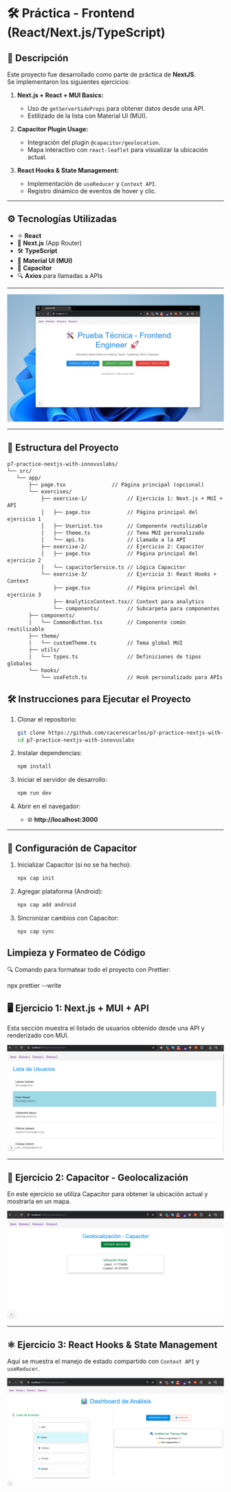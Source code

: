# 🛠️ Práctica - Frontend (React/Next.js/TypeScript)

## 🚀 Descripción

Este proyecto fue desarrollado como parte de práctica de **NextJS**.  
Se implementaron los siguientes ejercicios:

1. **Next.js + React + MUI Basics:**  
   - Uso de `getServerSideProps` para obtener datos desde una API.  
   - Estilizado de la lista con Material UI (MUI).  

2. **Capacitor Plugin Usage:**  
   - Integración del plugin `@capacitor/geolocation`.  
   - Mapa interactivo con `react-leaflet` para visualizar la ubicación actual.  

3. **React Hooks & State Management:**  
   - Implementación de `useReducer` y `Context API`.  
   - Registro dinámico de eventos de hover y clic.

---

## ⚙️ **Tecnologías Utilizadas**

- ⚛️ **React**
- 🚀 **Next.js** (App Router)
- 🛠️ **TypeScript**
- 🎨 **Material UI (MUI)**
- 📡 **Capacitor**
- 🔍 **Axios** para llamadas a APIs

---

![Home](./public/home1.png)

---

## 📂 **Estructura del Proyecto**
 ```
p7-practice-nextjs-with-innovuslabs/
└── src/
    └── app/
        ├── page.tsx               // Página principal (opcional)
        └── exercises/
            ├── exercise-1/             // Ejercicio 1: Next.js + MUI + API
            │   ├── page.tsx            // Página principal del ejercicio 1
            │   ├── UserList.tsx        // Componente reutilizable
            │   ├── theme.ts            // Tema MUI personalizado
            │   └── api.ts              // Llamada a la API
            ├── exercise-2/             // Ejercicio 2: Capacitor
            │   ├── page.tsx            // Página principal del ejercicio 2
            │   └── capacitorService.ts // Lógica Capacitor
            └── exercise-3/             // Ejercicio 3: React Hooks + Context
                ├── page.tsx            // Página principal del ejercicio 3
                ├── AnalyticsContext.tsx// Context para analytics
                └── components/         // Subcarpeta para componentes
        ├── components/
        │   └── CommonButton.tsx        // Componente común reutilizable
        ├── theme/
        │   └── customTheme.ts          // Tema global MUI
        ├── utils/
        │   └── types.ts                // Definiciones de tipos globales
        └── hooks/
            └── useFetch.ts             // Hook personalizado para APIs
 ```

## 🛠️ **Instrucciones para Ejecutar el Proyecto**

1. Clonar el repositorio:

   ```bash
   git clone https://github.com/cacerescarlos/p7-practice-nextjs-with-innovuslabs.git
   cd p7-practice-nextjs-with-innovuslabs
   ```

2. Instalar dependencias:

   ```bash
   npm install
   ```

3. Iniciar el servidor de desarrollo:

   ```bash
   npm run dev
   ```

4. Abrir en el navegador:
   - 🌐 **http://localhost:3000**

---

## 📲 **Configuración de Capacitor**

1. Inicializar Capacitor (si no se ha hecho):

   ```bash
   npx cap init
   ```

2. Agregar plataforma (Android):

   ```bash
   npx cap add android
   ```

3. Sincronizar cambios con Capacitor:
   ```bash
   npx cap sync
   ```

 ## Limpieza y Formateo de Código
🔍 Comando para formatear todo el proyecto con Prettier:

npx prettier --write 

## 🖥️ Ejercicio 1: Next.js + MUI + API

Esta sección muestra el listado de usuarios obtenido desde una API y renderizado con MUI.

![Listado de Usuarios](./public/ejercicio1.png)

---

## 📱 Ejercicio 2: Capacitor - Geolocalización

En este ejercicio se utiliza Capacitor para obtener la ubicación actual y mostrarla en un mapa.

![Mapa de Geolocalización](./public/ejercicio2.png)

---

## ⚛️ Ejercicio 3: React Hooks & State Management

Aquí se muestra el manejo de estado compartido con `Context API` y `useReducer`.

![Dashboard de Eventos](./public/ejercicio3.png)

